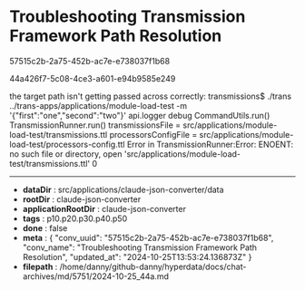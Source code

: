 # Troubleshooting Transmission Framework Path Resolution

57515c2b-2a75-452b-ac7e-e738037f1b68

44a426f7-5c08-4ce3-a601-e94b9585e249

the target path isn't getting passed across correctly:
transmissions$ ./trans ../trans-apps/applications/module-load-test -m '{"first":"one","second":"two"}'
 api.logger debug
CommandUtils.run()
TransmissionRunner.run()
transmissionsFile = src/applications/module-load-test/transmissions.ttl
processorsConfigFile = src/applications/module-load-test/processors-config.ttl
Error in TransmissionRunner:Error: ENOENT: no such file or directory, open 'src/applications/module-load-test/transmissions.ttl'
0

---

* **dataDir** : src/applications/claude-json-converter/data
* **rootDir** : claude-json-converter
* **applicationRootDir** : claude-json-converter
* **tags** : p10.p20.p30.p40.p50
* **done** : false
* **meta** : {
  "conv_uuid": "57515c2b-2a75-452b-ac7e-e738037f1b68",
  "conv_name": "Troubleshooting Transmission Framework Path Resolution",
  "updated_at": "2024-10-25T13:53:24.136873Z"
}
* **filepath** : /home/danny/github-danny/hyperdata/docs/chat-archives/md/5751/2024-10-25_44a.md